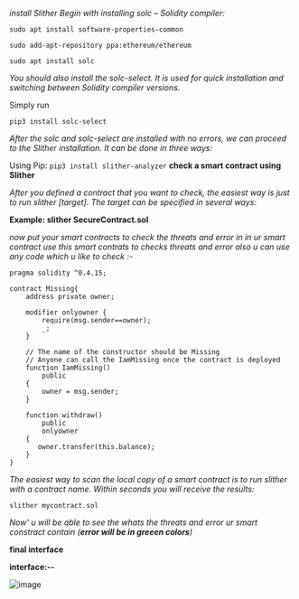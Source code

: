 
*install Slither
Begin with installing solc – Solidity compiler:*

```
sudo apt install software-properties-common
```
```
sudo add-apt-repository ppa:ethereum/ethereum
```
```
sudo apt install solc
```

*You should also install the solc-select. It is used for quick installation and switching between Solidity compiler versions.*

Simply run 
```
pip3 install solc-select
```

*After the solc and solc-select are installed with no errors, we can proceed to the Slither installation. It can be done in three ways:*

Using Pip:
``
pip3 install slither-analyzer
``
**check a smart contract using Slither**

*After you defined a contract that you want to check, the easiest way is just to run slither [target]. The target can be specified in several ways:*

**Example: slither SecureContract.sol**

*now put your smart contracts to check the threats and error in in ur smart contract*
*use this smart contrats to checks threats and error also u can use any code which u like to check :-*


```
pragma solidity ^0.4.15;

contract Missing{
    address private owner;

    modifier onlyowner {
        require(msg.sender==owner);
        _;
    }

    // The name of the constructor should be Missing
    // Anyone can call the IamMissing once the contract is deployed
    function IamMissing()
        public 
    {
        owner = msg.sender;
    }

    function withdraw() 
        public 
        onlyowner
    {
       owner.transfer(this.balance);
    }
}
```

*The easiest way to scan the local copy of a smart contract is to run slither with a contract name. Within seconds you will receive the results:*

```
slither mycontract.sol
```
*Now' u will be able to see the whats the threats and error ur smart constract contain (**error  will be in greeen colors**)*

**final interface**

**interface:--**

![image](https://github.com/Rjesh2006/slither_impli/assets/143868643/6cbc9709-4075-4efa-8bd2-056148ba80ea)

